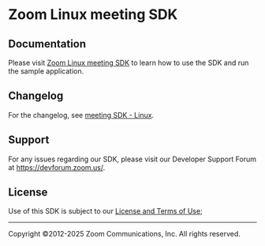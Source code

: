 # Zoom Linux meeting SDK

## Documentation
Please visit [Zoom Linux meeting SDK](https://developers.zoom.us/docs/meeting-sdk/linux/) to learn how to use the SDK and run the sample application.

## Changelog

For the changelog, see [meeting SDK - Linux](https://devsupport.zoom.us/hc/en-us/sections/11767284861069-Linux).

## Support

For any issues regarding our SDK, please visit our Developer Support Forum at https://devforum.zoom.us/.

## License

Use of this SDK is subject to our [License and Terms of Use](https://explore.zoom.us/docs/en-us/meeting-sdk-terms.html);

---
Copyright ©2012-2025 Zoom Communications, Inc. All rights reserved.
